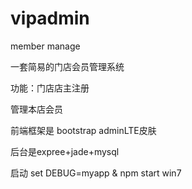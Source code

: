 # vipadmin
member manage
 
 一套简易的门店会员管理系统
 
 功能：门店店主注册
 
 管理本店会员
 
 前端框架是 bootstrap  adminLTE皮肤
 
 后台是expree+jade+mysql

 启动 set DEBUG=myapp & npm start win7

       
